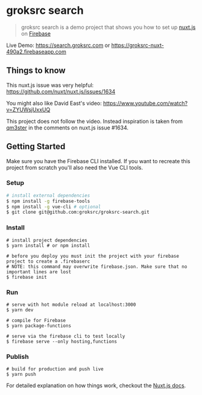 # groksrc search

> groksrc search is a demo project that shows you how to set up [nuxt.js](http://nuxtjs.org) on [Firebase](https://firebase.google.com)

Live Demo: https://search.groksrc.com or https://groksrc-nuxt-490a2.firebaseapp.com

## Things to know

This nuxt.js issue was very helpful: https://github.com/nuxt/nuxt.js/issues/1634

You might also like David East's video: https://www.youtube.com/watch?v=ZYUWsjUxxUQ

This project does not follow the video. Instead inspiration is taken from [qm3ster](https://github.com/qm3ster) in the comments on nuxt.js issue #1634.

## Getting Started

Make sure you have the Firebase CLI installed. If you want to recreate this project from scratch you'll also need the Vue CLI tools.

### Setup
``` bash
# install external dependencies
$ npm install -g firebase-tools
$ npm install -g vue-cli # optional
$ git clone git@github.com:groksrc/groksrc-search.git
```

### Install
```
# install project dependencies
$ yarn install # or npm install

# before you deploy you must init the project with your firebase project to create a .firebaserc
# NOTE: this command may overwrite firebase.json. Make sure that no important lines are lost
$ firebase init
```

### Run
```
# serve with hot module reload at localhost:3000
$ yarn dev

# compile for Firebase
$ yarn package-functions

# serve via the firebase cli to test locally
$ firebase serve --only hosting,functions
```

### Publish
```
# build for production and push live
$ yarn push
```

For detailed explanation on how things work, checkout the [Nuxt.js docs](https://github.com/nuxt/nuxt.js).
